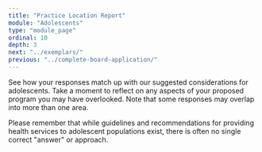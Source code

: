 ```yaml
---
title: "Practice Location Report"
module: "Adolescents"
type: "module_page"
ordinal: 10
depth: 3
next: "../exemplars/"
previous: "../complete-board-application/"
---
```

<div class="pageblock"><p>See how your responses match up with our suggested considerations for adolescents. Take a moment to reflect on any aspects of your proposed program you may have overlooked. Note that some responses may overlap into more than one area.</p>
<p>Please remember that while guidelines and recommendations for providing health services to adolescent populations exist, there is often no single correct "answer" or approach.</p>
</div>